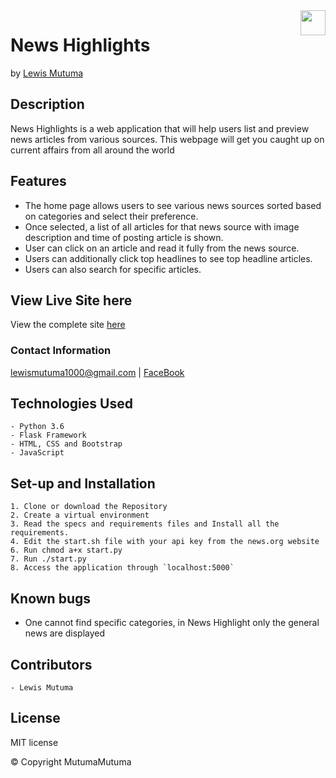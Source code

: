 <img src="https://fay-readme.de/wp-content/uploads/2016/09/Logo-Test_2-4.png" height="40px" align="right">

# News Highlights

by [Lewis Mutuma](https://mutumamutuma.github.io/Portfolio/)

## Description

News Highlights is a web application that will help users list and preview news articles from various sources.
This webpage will get you caught up on current affairs from all around the world

## Features

- The home page allows users to see various news sources sorted based on categories and select their preference.
- Once selected, a list of all articles for that news source with image description and time of posting article is shown.
- User can click on an article and read it fully from the news source.
- Users can additionally click top headlines to see top headline articles.
- Users can also search for specific articles.

## View Live Site here

View the complete site [here](https://news-highlights5.herokuapp.com/)

### Contact Information

[lewismutuma1000@gmail.com](gmail.com) | [FaceBook](www.facebook.com)

## Technologies Used

    - Python 3.6
    - Flask Framework
    - HTML, CSS and Bootstrap
    - JavaScript

## Set-up and Installation

    1. Clone or download the Repository
    2. Create a virtual environment
    3. Read the specs and requirements files and Install all the requirements.
    4. Edit the start.sh file with your api key from the news.org website
    6. Run chmod a+x start.py
    7. Run ./start.py
    8. Access the application through `localhost:5000`

## Known bugs

- One cannot find specific categories, in News Highlight only the general news are displayed

## Contributors

    - Lewis Mutuma

## License

MIT license

&copy; Copyright MutumaMutuma